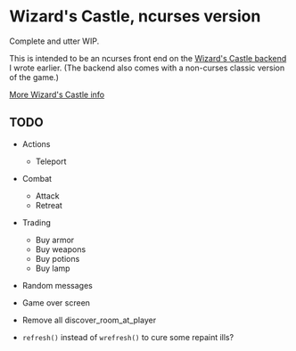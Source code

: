 # Wizard's Castle, ncurses version

Complete and utter WIP.

This is intended to be an ncurses front end on the [Wizard's Castle
backend](https://github.com/beejjorgensen/Wizards-Castle-Rust) I wrote earlier.
(The backend also comes with a non-curses classic version of the game.)

[More Wizard's Castle info](https://github.com/beejjorgensen/Wizards-Castle-Info)

## TODO

* Actions
  * Teleport

* Combat
  * Attack
  * Retreat

* Trading
  * Buy armor
  * Buy weapons
  * Buy potions
  * Buy lamp

* Random messages

* Game over screen

* Remove all discover_room_at_player

* `refresh()` instead of `wrefresh()` to cure some repaint ills?
